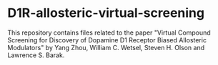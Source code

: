 # D1R-allosteric-virtual-screening
This repository contains files related to the paper "Virtual Compound Screening for Discovery of Dopamine D1 Receptor Biased Allosteric Modulators" by Yang Zhou, William C. Wetsel, Steven H. Olson and Lawrence S. Barak.


